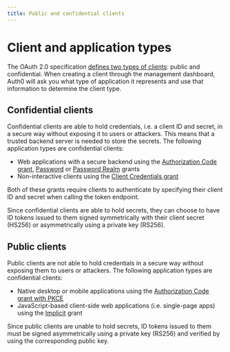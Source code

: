 ```yaml
---
title: Public and confidential clients
---
```


# Client and application types

The OAuth 2.0 specification [defines two types of clients](https://tools.ietf.org/html/rfc6749#section-2.1): public and confidential.
When creating a client through the management dashboard, Auth0 will ask you what type of application it represents and use that information to determine the client type.

## Confidential clients

Confidential clients are able to hold credentials, i.e. a client ID and secret, in a secure way without exposing it to users or attackers.
This means that a trusted backend server is needed to store the secrets.
The following application types are confidential clients:

* Web applications with a secure backend using the [Authorization Code grant](/api-auth/grant/authorization-code), [Password](/api-auth/grant/password) or [Password Realm](/api-auth/tutorials/password-grant#realm-support) grants
* Non-interactive clients using the [Client Credentials grant](/api-auth/grant/client-credentials)

Both of these grants require clients to authenticate by specifying their client ID and secret when calling the token endpoint.

Since confidential clients are able to hold secrets, they can choose to have ID tokens issued to them signed symmetrically with their client secret (HS256) or asymmetrically using a private key (RS256).

## Public clients

Public clients are not able to hold credentials in a secure way without exposing them to users or attackers.
The following application types are confidential clients:

* Native desktop or mobile applications using the [Authorization Code grant with PKCE](/api-auth/grant/authorization-code-pkce)
* JavaScript-based client-side web applications (i.e. single-page apps) using the [Implicit](/api-auth/grant/implicit) grant

Since public clients are unable to hold secrets, ID tokens issued to them must be signed asymmetrically using a private key (RS256) and verified by using the corresponding public key.
